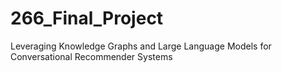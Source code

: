 # 266_Final_Project
Leveraging Knowledge Graphs and Large Language Models for Conversational Recommender Systems
